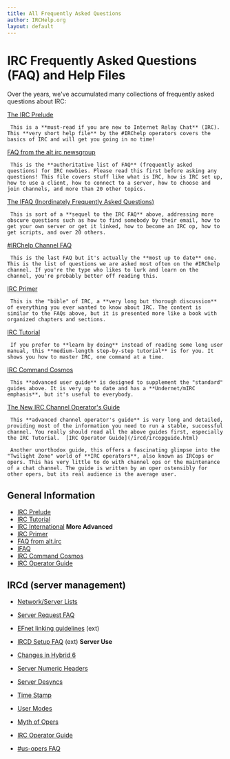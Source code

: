 ```yaml
---
title: All Frequently Asked Questions
author: IRCHelp.org
layout: default
---
```


# IRC Frequently Asked Questions (FAQ) and Help Files

Over the years, we've accumulated many collections of frequently asked
questions about IRC:


[The IRC Prelude](/irchelp/new2irc.html)

     This is a **must-read if you are new to Internet Relay Chat** (IRC). This **very short help file** by the #IRChelp operators covers the basics of IRC and will get you going in no time! 

[FAQ from the alt.irc newsgroup](/irchelp/altircfaq.html)

     This is the **authoritative list of FAQ** (frequently asked questions) for IRC newbies. Please read this first before asking any questions! This file covers stuff like what is IRC, how is IRC set up, how to use a client, how to connect to a server, how to choose and join channels, and more than 20 other topics. 

[The IFAQ (Inordinately Frequently Asked Questions)](/irchelp/ifaq.html)

     This is sort of a **sequel to the IRC FAQ** above, addressing more obscure questions such as how to find somebody by their email, how to get your own server or get it linked, how to become an IRC op, how to get scripts, and over 20 others. 

[#IRChelp Channel FAQ](/irchelp/irchelpfaq.html)

     This is the last FAQ but it's actually the **most up to date** one. This is the list of questions we are asked most often on the #IRChelp channel. If you're the type who likes to lurk and learn on the channel, you're probably better off reading this. 

[IRC Primer](/irchelp/ircprimer.html)

     This is the "bible" of IRC, a **very long but thorough discussion** of everything you ever wanted to know about IRC. The content is similar to the FAQs above, but it is presented more like a book with organized chapters and sections. 

[IRC Tutorial](/irchelp/irctutorial.html)

     If you prefer to **learn by doing** instead of reading some long user manual, this **medium-length step-by-step tutorial** is for you. It shows you how to master IRC, one command at a time. 

[IRC Command Cosmos](/irchelp/misc/ccosmos.html)

     This **advanced user guide** is designed to supplement the "standard" guides above. It is very up to date and has a **Undernet/mIRC emphasis**, but it's useful to everybody. 

[The New IRC Channel Operator's Guide](/irchelp/changuide.html)

     This **advanced channel operator's guide** is very long and detailed, providing most of the information you need to run a stable, successful channel. You really should read all the above guides first, especially the IRC Tutorial.  [IRC Operator Guide](/ircd/ircopguide.html)

     Another unorthodox guide, this offers a fascinating glimpse into the "Twilight Zone" world of **IRC operators**, also known as IRCops or opers. This has very little to do with channel ops or the maintenance of a chat channel. The guide is written by an oper ostensibly for other opers, but its real audience is the average user. 

## General Information


  * [IRC Prelude](/irchelp/new2irc.html)
  * [IRC Tutorial](/irchelp/irctutorial.html)
  * [IRC International](/irchelp/misc/foreign.html)     **More Advanced**
  * [IRC Primer](/irchelp/ircprimer.html)
  * [FAQ from alt.irc](/irchelp/faq.html)
  * [IFAQ](/irchelp/ifaq.html)
  * [IRC Command Cosmos](/irchelp/misc/ccosmos.html)
  * [IRC Operator Guide](/ircd/ircopguide.html)

## IRCd (server management)


  * [Network/Server Lists](/irchelp/networks/)
  * [Server Request FAQ](/ircd/server-request.html)
  * [EFnet linking guidelines](ftp://ftp.blackened.com/pub/irc/new-server-guidelines) (ext) 
  * [IRCD Setup FAQ](http://www.alleged.com/faq/) (ext)      **Server Use**

  * [Changes in Hybrid 6](hybrid6.html)
  * [Server Numeric Headers](/ircd/numerics.html)
  * [Server Desyncs](/ircd/desync.html)
  * [Time Stamp](/ircd/ircserv.html)
  * [User Modes](/irchelp/misc/umodes.html) 
  * [Myth of Opers](/ircd/opermyth.html)
  * [IRC Operator Guide](/ircd/ircopguide.html)
  * [#us-opers FAQ](/ircd/usfaq.html)




